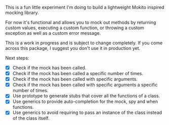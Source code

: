 This is a fun little experiment I'm doing to build a lightweight Mokito inspired mocking library.

For now it's functional and allows you to mock out methods by returning custom values,
executing a custom function, or throwing a custom exception as well as a custom error message.

This is a work in progress and is subject to change completely. If you come across this package, I suggest
you don't use it in production yet.

Next steps:

- [x] Check if the mock has been called.
- [x] Check if the mock has been called a specific number of times.
- [x] Check if the mock has been called with specific arguments.
- [x] Check if the mock has been called with specific arguments a specific number of times.
- [x] Use prototype to generate stubs that cover all the functions of a class.
- [x] Use generics to provide auto-completion for the mock, spy and when functions.
- [x] Use generics to avoid requiring to pass an instance of the class instead of the class itself.
